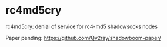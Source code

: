 # rc4md5cry
rc4md5cry: denial of service for rc4-md5 shadowsocks nodes

Paper pending: https://github.com/Qv2ray/shadowboom-paper/
